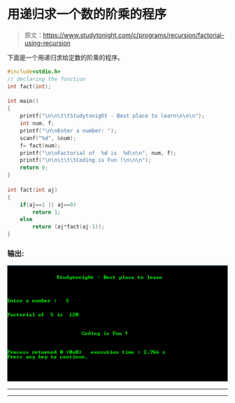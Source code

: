 # 用递归求一个数的阶乘的程序

> 原文：<https://www.studytonight.com/c/programs/recursion/factorial-using-recursion>

下面是一个用递归求给定数的阶乘的程序。

```cpp
#include<stdio.h>
// declaring the function
int fact(int);

int main()
{
    printf("\n\n\t\tStudytonight - Best place to learn\n\n\n");
    int num, f;
    printf("\n\nEnter a number: ");
    scanf("%d", &num);
    f= fact(num);
    printf("\n\nFactorial of  %d is  %d\n\n", num, f);
    printf("\n\n\t\t\tCoding is Fun !\n\n\n");
    return 0;
}

int fact(int aj)
{
    if(aj==1 || aj==0)
        return 1;
    else
        return (aj*fact(aj-1));
}
```

### 输出:

![Program to find Factorial using recursion](img/c2426ceeeb3f4db98b574d7978b14504.png)

* * *

* * *